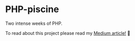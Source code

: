 # PHP-piscine
Two intense weeks of PHP.

To read about this project please read my [Medium article!](https://medium.com/@kevlozano/what-two-intense-weeks-of-php-taught-me-26f1d4cade6c) &#x1F4D7;
